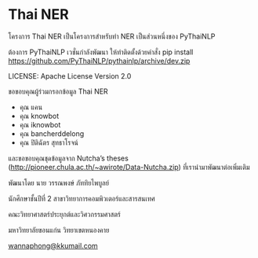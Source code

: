 # Thai NER

โครงการ Thai NER เป็นโครงการสำหรับทำ NER เป็นส่วนหนึ่งของ PyThaiNLP

ต้องการ PyThaiNLP เวชั่นกำลังพัฒนา ให้ทำติดตั้งด้วยคำสั่ง pip install https://github.com/PyThaiNLP/pythainlp/archive/dev.zip



LICENSE: Apache License Version 2.0


ขอขอบคุณผู้ร่วมกรอกข้อมูล Thai NER

- คุณ แคน
- คุณ knowbot
- คุณ iknowbot
- คุณ bancherddelong
- คุณ ปิติฉัตร สุทธาโรจน์

และขอขอบคุณชุดข้อมูลจาก Nutcha’s theses (<http://pioneer.chula.ac.th/~awirote/Data-Nutcha.zip>) ที่เรานำมาพัฒนาต่อเพิ่มเติม


พัฒนาโดย นาย วรรณพงษ์ ภัททิยไพบูลย์

นักศึกษาชั้นปีที่ 2 สาขาวิทยาการคอมพิวเตอร์และสารสนเทศ

คณะวิทยาศาสตร์ประยุกต์และวิศวกรรมศาสตร์

มหาวิทยาลัยขอนแก่น วิทยาเขตหนองคาย

wannaphong@kkumail.com
